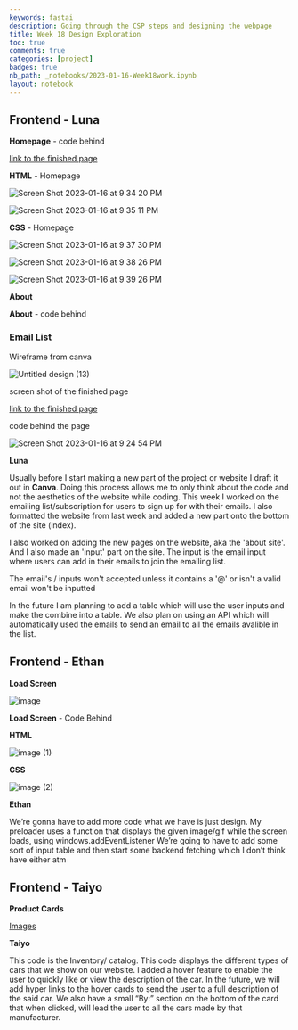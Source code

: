 ```yaml
---
keywords: fastai
description: Going through the CSP steps and designing the webpage
title: Week 18 Design Exploration
toc: true
comments: true
categories: [project]
badges: true
nb_path: _notebooks/2023-01-16-Week18work.ipynb
layout: notebook
---
```


<!--
#################################################
### THIS FILE WAS AUTOGENERATED! DO NOT EDIT! ###
#################################################
# file to edit: _notebooks/2023-01-16-Week18work.ipynb
-->

<div class="container" id="notebook-container">
        
<div class="cell border-box-sizing text_cell rendered"><div class="inner_cell">
<div class="text_cell_render border-box-sizing rendered_html">
<h2 id="Frontend---Luna">Frontend - Luna<a class="anchor-link" href="#Frontend---Luna"> </a></h2>
</div>
</div>
</div>
<div class="cell border-box-sizing text_cell rendered"><div class="inner_cell">
<div class="text_cell_render border-box-sizing rendered_html">
<p><strong>Homepage</strong> - code behind</p>

</div>
</div>
</div>
<div class="cell border-box-sizing text_cell rendered"><div class="inner_cell">
<div class="text_cell_render border-box-sizing rendered_html">
<p><a href="https://www.canva.com/design/DAFX31wwPLo/By1UUnk1l13SULdUuwhoTw/view?utm_content=DAFX31wwPLo&amp;utm_campaign=designshare&amp;utm_medium=link2&amp;utm_source=sharebutton">link to the finished page</a></p>

</div>
</div>
</div>
<div class="cell border-box-sizing text_cell rendered"><div class="inner_cell">
<div class="text_cell_render border-box-sizing rendered_html">
<p><strong>HTML</strong> - Homepage</p>

</div>
</div>
</div>
<div class="cell border-box-sizing text_cell rendered"><div class="inner_cell">
<div class="text_cell_render border-box-sizing rendered_html">
<p><img src="https://user-images.githubusercontent.com/111661543/212817984-b7cbff24-07f7-4753-bdb5-1ea4c7b4c012.png" alt="Screen Shot 2023-01-16 at 9 34 20 PM"></p>

</div>
</div>
</div>
<div class="cell border-box-sizing text_cell rendered"><div class="inner_cell">
<div class="text_cell_render border-box-sizing rendered_html">
<p><img src="https://user-images.githubusercontent.com/111661543/212818100-217da0cd-6ea7-4846-9610-6b673e7952bc.png" alt="Screen Shot 2023-01-16 at 9 35 11 PM"></p>

</div>
</div>
</div>
<div class="cell border-box-sizing text_cell rendered"><div class="inner_cell">
<div class="text_cell_render border-box-sizing rendered_html">
<p><strong>CSS</strong> - Homepage</p>

</div>
</div>
</div>
<div class="cell border-box-sizing text_cell rendered"><div class="inner_cell">
<div class="text_cell_render border-box-sizing rendered_html">
<p><img src="https://user-images.githubusercontent.com/111661543/212818374-7fc41f5b-9af5-4a48-8ce4-4d6d785a469d.png" alt="Screen Shot 2023-01-16 at 9 37 30 PM"></p>

</div>
</div>
</div>
<div class="cell border-box-sizing text_cell rendered"><div class="inner_cell">
<div class="text_cell_render border-box-sizing rendered_html">
<p><img src="https://user-images.githubusercontent.com/111661543/212818494-a754dc66-e616-4a4a-89c4-444b43b7f3b8.png" alt="Screen Shot 2023-01-16 at 9 38 26 PM"></p>

</div>
</div>
</div>
<div class="cell border-box-sizing text_cell rendered"><div class="inner_cell">
<div class="text_cell_render border-box-sizing rendered_html">
<p><img src="https://user-images.githubusercontent.com/111661543/212818870-06f8ad54-8f9c-4a5b-a42d-b429e342a878.png" alt="Screen Shot 2023-01-16 at 9 39 26 PM"></p>

</div>
</div>
</div>
<div class="cell border-box-sizing text_cell rendered"><div class="inner_cell">
<div class="text_cell_render border-box-sizing rendered_html">
<p><strong>About</strong></p>

</div>
</div>
</div>
<div class="cell border-box-sizing text_cell rendered"><div class="inner_cell">
<div class="text_cell_render border-box-sizing rendered_html">
<p><strong>About</strong> - code behind</p>

</div>
</div>
</div>
<div class="cell border-box-sizing text_cell rendered"><div class="inner_cell">
<div class="text_cell_render border-box-sizing rendered_html">
<h3 id="Email-List">Email List<a class="anchor-link" href="#Email-List"> </a></h3>
</div>
</div>
</div>
<div class="cell border-box-sizing text_cell rendered"><div class="inner_cell">
<div class="text_cell_render border-box-sizing rendered_html">
<p>Wireframe from canva</p>

</div>
</div>
</div>
<div class="cell border-box-sizing text_cell rendered"><div class="inner_cell">
<div class="text_cell_render border-box-sizing rendered_html">
<p><img src="https://user-images.githubusercontent.com/111661543/212804063-e784c117-f3f6-4f4a-8a02-2066cb46c5f7.png" alt="Untitled design (13)"></p>

</div>
</div>
</div>
<div class="cell border-box-sizing text_cell rendered"><div class="inner_cell">
<div class="text_cell_render border-box-sizing rendered_html">
<p>screen shot of the finished page</p>

</div>
</div>
</div>
<div class="cell border-box-sizing text_cell rendered"><div class="inner_cell">
<div class="text_cell_render border-box-sizing rendered_html">
<p><a href="https://www.canva.com/design/DAFX31wwPLo/By1UUnk1l13SULdUuwhoTw/view?utm_content=DAFX31wwPLo&amp;utm_campaign=designshare&amp;utm_medium=link2&amp;utm_source=sharebutton">link to the finished page</a></p>

</div>
</div>
</div>
<div class="cell border-box-sizing text_cell rendered"><div class="inner_cell">
<div class="text_cell_render border-box-sizing rendered_html">
<p>code behind the page</p>

</div>
</div>
</div>
<div class="cell border-box-sizing text_cell rendered"><div class="inner_cell">
<div class="text_cell_render border-box-sizing rendered_html">
<p><img src="https://user-images.githubusercontent.com/111661543/212816845-f94d951b-7843-48b7-9f1e-1f9fac5a8538.png" alt="Screen Shot 2023-01-16 at 9 24 54 PM"></p>

</div>
</div>
</div>
<div class="cell border-box-sizing text_cell rendered"><div class="inner_cell">
<div class="text_cell_render border-box-sizing rendered_html">
<p><strong>Luna</strong></p>

</div>
</div>
</div>
<div class="cell border-box-sizing text_cell rendered"><div class="inner_cell">
<div class="text_cell_render border-box-sizing rendered_html">
<p>Usually before I start making a new part of the project or website I draft it out in <strong>Canva</strong>. Doing this process allows me to only think about the code and not the aesthetics of the website while coding. This week I worked on the emailing list/subscription for users to sign up for with their emails. I also formatted the website from last week and added a new part onto the bottom of the site (index).</p>

</div>
</div>
</div>
<div class="cell border-box-sizing text_cell rendered"><div class="inner_cell">
<div class="text_cell_render border-box-sizing rendered_html">
<p>I also worked on adding the new pages on the website, aka the 'about site'. And I also made an 'input' part on the site. The input is the email input where users can add in their emails to join the emailing list.</p>

</div>
</div>
</div>
<div class="cell border-box-sizing text_cell rendered"><div class="inner_cell">
<div class="text_cell_render border-box-sizing rendered_html">
<p>The email's / inputs won't accepted unless it contains a '@' or isn't a valid email won't be inputted</p>

</div>
</div>
</div>
<div class="cell border-box-sizing text_cell rendered"><div class="inner_cell">
<div class="text_cell_render border-box-sizing rendered_html">
<p>In the future I am planning to add a table which will use the user inputs and make the combine into a table. We also plan on using an API which will automatically used the emails to send an email to all the emails avalible in the list.</p>

</div>
</div>
</div>
<div class="cell border-box-sizing text_cell rendered"><div class="inner_cell">
<div class="text_cell_render border-box-sizing rendered_html">
<h2 id="Frontend---Ethan">Frontend - Ethan<a class="anchor-link" href="#Frontend---Ethan"> </a></h2>
</div>
</div>
</div>
<div class="cell border-box-sizing text_cell rendered"><div class="inner_cell">
<div class="text_cell_render border-box-sizing rendered_html">
<p><strong>Load Screen</strong></p>

</div>
</div>
</div>
<div class="cell border-box-sizing text_cell rendered"><div class="inner_cell">
<div class="text_cell_render border-box-sizing rendered_html">
<p><img src="https://user-images.githubusercontent.com/111661543/212822584-000b38e9-d77f-4d12-9ec6-d5d020df6ec9.png" alt="image"></p>

</div>
</div>
</div>
<div class="cell border-box-sizing text_cell rendered"><div class="inner_cell">
<div class="text_cell_render border-box-sizing rendered_html">
<p><strong>Load Screen</strong> - Code Behind</p>

</div>
</div>
</div>
<div class="cell border-box-sizing text_cell rendered"><div class="inner_cell">
<div class="text_cell_render border-box-sizing rendered_html">
<p><strong>HTML</strong></p>

</div>
</div>
</div>
<div class="cell border-box-sizing text_cell rendered"><div class="inner_cell">
<div class="text_cell_render border-box-sizing rendered_html">
<p><img src="https://user-images.githubusercontent.com/111661543/212822676-0aa7f6f5-8223-4ef8-bb50-f48f0d8584ae.png" alt="image (1)"></p>

</div>
</div>
</div>
<div class="cell border-box-sizing text_cell rendered"><div class="inner_cell">
<div class="text_cell_render border-box-sizing rendered_html">
<p><strong>CSS</strong></p>

</div>
</div>
</div>
<div class="cell border-box-sizing text_cell rendered"><div class="inner_cell">
<div class="text_cell_render border-box-sizing rendered_html">
<p><img src="https://user-images.githubusercontent.com/111661543/212822742-c97af156-e40f-4c0c-b739-bf183db3d86c.png" alt="image (2)"></p>

</div>
</div>
</div>
<div class="cell border-box-sizing text_cell rendered"><div class="inner_cell">
<div class="text_cell_render border-box-sizing rendered_html">
<p><strong>Ethan</strong></p>

</div>
</div>
</div>
<div class="cell border-box-sizing text_cell rendered"><div class="inner_cell">
<div class="text_cell_render border-box-sizing rendered_html">
<p>We’re gonna have to add more code what we have is just design. My preloader uses a function that displays the given image/gif while the screen loads, using windows.addEventListener 
We’re going to have to add some sort of input table and then start some backend fetching which I don’t think have either atm</p>

</div>
</div>
</div>
<div class="cell border-box-sizing text_cell rendered"><div class="inner_cell">
<div class="text_cell_render border-box-sizing rendered_html">
<h2 id="Frontend---Taiyo">Frontend - Taiyo<a class="anchor-link" href="#Frontend---Taiyo"> </a></h2>
</div>
</div>
</div>
<div class="cell border-box-sizing text_cell rendered"><div class="inner_cell">
<div class="text_cell_render border-box-sizing rendered_html">
<p><strong>Product Cards</strong></p>

</div>
</div>
</div>
<div class="cell border-box-sizing text_cell rendered"><div class="inner_cell">
<div class="text_cell_render border-box-sizing rendered_html">
<p><a href="https://www.canva.com/design/DAFX5vZCPjM/9wiFhw8lHI2M2zJEBZ2csQ/view?utm_content=DAFX5vZCPjM&amp;utm_campaign=designshare&amp;utm_medium=link2&amp;utm_source=sharebutton">Images</a></p>

</div>
</div>
</div>
<div class="cell border-box-sizing text_cell rendered"><div class="inner_cell">
<div class="text_cell_render border-box-sizing rendered_html">
<p><strong>Taiyo</strong></p>

</div>
</div>
</div>
<div class="cell border-box-sizing text_cell rendered"><div class="inner_cell">
<div class="text_cell_render border-box-sizing rendered_html">
<p>This code is the Inventory/ catalog. This code displays the different types of cars that we show on our website. I added a hover feature to enable the user to quickly like or view the description of the car. In the future, we will add hyper links to the hover cards to send the user to a full description of the said car. We also have a small “By:” section on the bottom of the card that when clicked, will lead the user to all the cars made by that manufacturer.</p>

</div>
</div>
</div>
</div>
 

